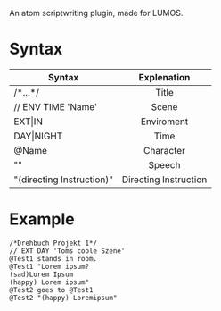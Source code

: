 An atom scriptwriting plugin, made for LUMOS.

# Syntax

| Syntax        | Explenation           | 
| ------------- |:-------------:|
| /\*...\*/     | Title          | 
| // ENV TIME 'Name'      | Scene      | 
| EXT\|IN | Enviroment      |
|DAY\|NIGHT|Time|
|@Name|Character|
|""|Speech|
|"(directing Instruction)"|Directing Instruction|

# Example

```
/*Drehbuch Projekt 1*/
// EXT DAY 'Toms coole Szene'
@Test1 stands in room.
@Test1 "Lorem ipsum?
(sad)Lorem Ipsum
(happy) Lorem ipsum"
@Test2 goes to @Test1
@Test2 "(happy) Loremipsum"
```
